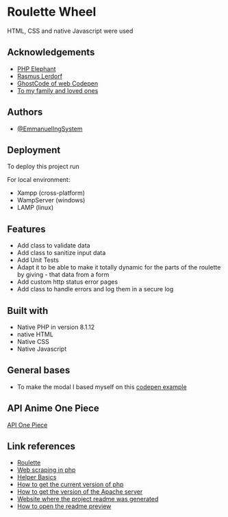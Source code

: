 
# Roulette Wheel

HTML, CSS and native Javascript were used

## Acknowledgements

 - [PHP Elephant](https://www.php.net/manual/es/index.php)
 - [Rasmus Lerdorf](https://toys.lerdorf.com/)
 - [GhostCode of web Codepen](https://codepen.io/GhostCode99)
 - [To my family and loved ones](https://github.com/EmmanuelIngSystem)

## Authors

- [@EmmanuelIngSystem](https://github.com/EmmanuelIngSystem)

## Deployment

To deploy this project run

For local environment:
- Xampp (cross-platform)
- WampServer (windows)
- LAMP (linux)

## Features

- Add class to validate data
- Add class to sanitize input data
- Add Unit Tests
- Adapt it to be able to make it totally dynamic for the parts of the roulette by giving - that data from a form
- Add custom http status error pages
- Add class to handle errors and log them in a secure log

## Built with

- Native PHP in version 8.1.12
- native HTML
- Native CSS
- Native Javascript

## General bases

- To make the modal I based myself on this [codepen example](https://codepen.io/rajanchaudhari08/pen/QWoJmoE)

## API Anime One Piece

[API One Piece](https://api-onepiece.com/en)

## Link references

- [Roulette](https://www.codewithrandom.com/2023/11/26/spin-wheel-using-javascript/)
- [Web scraping in php](https://www.freecodecamp.org/news/web-scraping-with-php-crawl-web-pages/)
- [Helper Basics](https://www.maestrosdelweb.com/guia-python-excepciones-helpers-refactoring/)
- [How to get the current version of php](https://www.php.net/manual/es/function.phpversion.php)
- [How to get the version of the Apache server](https://stackoverflow.com/questions/2927954/how-to-get-the-apache-version)
- [Website where the project readme was generated](https://readme.so)
- [How to open the readme preview](https://medium.com/@felixmoreno_26363/c%C3%B3mo-previsualizar-cambios-en-tu-archivo-markdown-4e4c4419c7d7)
